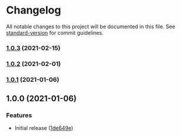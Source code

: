 # Changelog

All notable changes to this project will be documented in this file. See [standard-version](https://github.com/conventional-changelog/standard-version) for commit guidelines.

### [1.0.3](https://github.com/adriangl/check-new-commits-action/compare/v1.0.2...v1.0.3) (2021-02-15)

### [1.0.2](https://github.com/adriangl/check-new-commits-action/compare/v1.0.1...v1.0.2) (2021-02-01)

### [1.0.1](https://github.com/adriangl/check-new-commits-action/compare/v1.0.0...v1.0.1) (2021-01-06)

## 1.0.0 (2021-01-06)


### Features

* Initial release ([1de649e](https://github.com/adriangl/check-new-commits-action/commit/1de649e9a81139d694ecd2f9366cc824aeb990b3))
